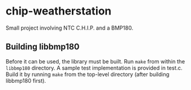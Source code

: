 # chip-weatherstation
Small project involving NTC C.H.I.P. and a BMP180.

## Building libbmp180

Before it can be used, the library must be built. Run `make` from within the `libbmp180` directory.
A sample test implementation is provided in test.c. Build it by running `make` from the top-level directory (after building libbmp180 first).
